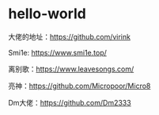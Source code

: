 # hello-world

大佬的地址：https://github.com/virink

Smi1e: https://www.smi1e.top/

离别歌：https://www.leavesongs.com/

亮神：https://github.com/Micropoor/Micro8

Dm大佬：https://github.com/Dm2333

